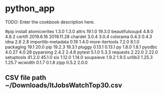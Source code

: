 # python_app

TODO: Enter the cookbook description here.

#pip install
atomicwrites	1.3.0	1.3.0
attrs	19.1.0	19.3.0
beautifulsoup4	4.8.0	4.8.2
certifi	2019.6.16	2019.11.28
chardet	3.0.4	3.0.4
colorama	0.4.3	0.4.3
idna	2.8	2.8
importlib-metadata	0.19	1.4.0
more-itertools	7.2.0	8.1.0
packaging	19.1	20.0
pip	19.2.3	19.3.1
pluggy	0.13.1	0.13.1
py	1.8.0	1.8.1
pyodbc	4.0.27	4.0.28
pyparsing	2.4.2	2.4.6
pytest	5.1.0	5.3.3
requests	2.22.0	2.22.0
setuptools	41.2.0	45.1.0
six	1.12.0	1.14.0
soupsieve	1.9.2	1.9.5
urllib3	1.25.3	1.25.7
wcwidth	0.1.7	0.1.8
zipp	0.5.2	2.0.0
## CSV file path ~/Downloads/ItJobsWatchTop30.csv
